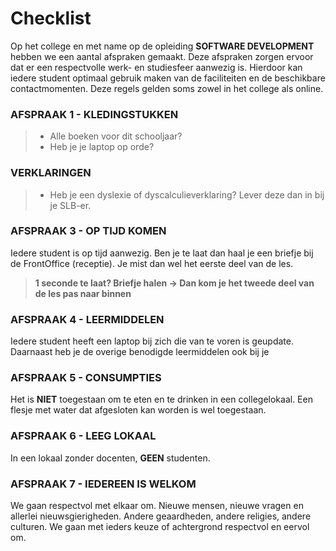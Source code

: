 # Checklist

Op het college en met name op de opleiding __SOFTWARE DEVELOPMENT__ hebben we een aantal afspraken gemaakt. Deze afspraken zorgen ervoor dat er een respectvolle werk- en studiesfeer aanwezig is. Hierdoor kan iedere student optimaal gebruik maken van de faciliteiten en de beschikbare contactmomenten. Deze regels gelden soms zowel in het college als online.

### AFSPRAAK 1 - KLEDINGSTUKKEN

> - Alle boeken voor dit schooljaar?
> - Heb je je laptop op orde?

### VERKLARINGEN

> - Heb je een dyslexie of dyscalculieverklaring? Lever deze dan in bij je SLB-er.

### AFSPRAAK 3 - OP TIJD KOMEN

Iedere student is op tijd aanwezig. Ben je te laat dan haal je een briefje bij de FrontOffice (receptie). Je mist dan wel het eerste deel van de les. 
> __1 seconde te laat? Briefje halen -> Dan kom je het tweede deel van de les pas naar binnen__

### AFSPRAAK 4 - LEERMIDDELEN

Iedere student heeft een laptop bij zich die van te voren is geupdate. Daarnaast heb je de overige benodigde leermiddelen ook bij je

### AFSPRAAK 5 - CONSUMPTIES

Het is __NIET__ toegestaan om te eten en te drinken in een collegelokaal. Een flesje met water dat afgesloten kan worden is wel toegestaan.

### AFSPRAAK 6 - LEEG LOKAAL

In een lokaal zonder docenten, __GEEN__ studenten.

### AFSPRAAK 7 - IEDEREEN IS WELKOM

We gaan respectvol met elkaar om. Nieuwe mensen, nieuwe vragen en allerlei nieuwsgierigheden. Andere geaardheden, andere religies, andere culturen. We gaan met ieders keuze of achtergrond respectvol en eervol om. 

